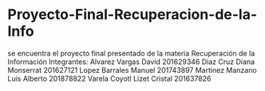 # Proyecto-Final-Recuperacion-de-la-Info
se encuentra el proyecto final presentado de la materia Recuperación de la Información
Integrantes:
Alvarez Vargas David				201629346
Diaz Cruz Diana Monserrat			201627121
Lopez Barrales Manuel				201743897
Martinez Manzano Luis Alberto			201878822
Varela Coyotl Lizet Cristal				201637826
